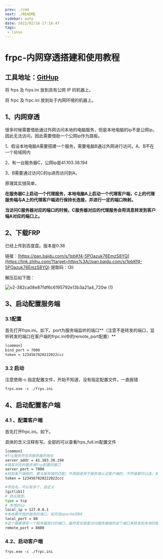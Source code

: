 ```yaml
---
prev: ./cmd
next: ./README
sidebar: auto
date: 2022/02/16 17:16:47
tags:
 - linux
---
```


# frpc-内网穿透搭建和使用教程



## 工具地址：[GitHup](https://github.com/fatedier/frp/releases/)

将 frps 及 frps.ini 放到具有公网 IP 的机器上。

将 frpc 及 frpc.ini 放到处于内网环境的机器上。

#### 

## 1、内网穿透

很多时候需要借助通过外网访问本地的电脑服务，但是本地电脑的ip不是公网ip。因此无法访问，因此需要借助一个公网ip作为跳板。

1、假设本地电脑A需要搭建一个服务，需要电脑B通过外网进行访问，A、B不在一个局域网内

2、有一台服务器C，公网ip是41.103.38.194

3、B需要通过访问C的ip进而访问到A。

原理其实很简单，

**在服务器C上启动一个代理服务，本地电脑A上启动一个代理客户端，C上的代理服务端与A上的代理客户端进行保持长连接，并进行一定的端口映射。**

**当访问C服务器对应的端口的时候，C服务器对应的代理服务会将消息转发到客户端A对应的端口上。**



## 2、下载FRP

已经上传到百度盘。版本是0.38

链接：[https://pan.baidu.com/s/1pbKf4-5POazuk76EmzS8YQ](https://link.zhihu.com/?target=https%3A//pan.baidu.com/s/1pbKf4-5POazuk76EmzS8YQ) 提取码：l3li

解压后如下图：

![v2-382ca08e87fdf6c6195792e13b3a21a4_720w (1)](https://cdn.jsdelivr.net/gh/NiceAshin/FileStore/blogImage/v2-382ca08e87fdf6c6195792e13b3a21a4_720w%20(1).jpeg)

## 3、启动配置服务端

### 3.1配置

首先打开frps.ini。如下。port为服务端监听的端口**（注意不是转发的端口，监听转发的端口在客户端的frpc.ini中的remote_port配置）**

```bash
[common]
bind_port = 7000
token = 1234567820222022ccc
```

### 3.2 启动

注意使用-c 指定配置文件，开始不知道，没有指定配置文件，一直报错

```text
frps.exe -c ./frps.ini
```

## 4、启动配置客户端

### 4.1 、配置客户端

首先打开frpc.ini。如下。

具体的含义注释有写。全部的可以查看frps_full.ini配置文件

```bash
[common]
#frp服务所在的服务器的地址
server_addr = 41.103.38.194
#填写对应的服务端frp配置的接口
server_port = 7000
#校验客户端用的，要与服务端的匹配。作用就是用于服务端认证客户端的，不然谁都可以连。相当于密码
token = 1234567820222022ccc

#项目名，可以有多个，自定义
[gitlib1]
# 协议类型。
type = tcp
# 本地的ip
local_ip = 127.0.0.1
#本地要开放的服务的端口，如开放apache的80
local_port = 80
#这个需要填写一个服务器放行的端口，最终其实就是访问服务器端的这个端口来转发到本地的服务上的。
remote_port = 8080
```

### 4.2、启动客户端

```text
frpc.exe -c ./frpc.ini
```